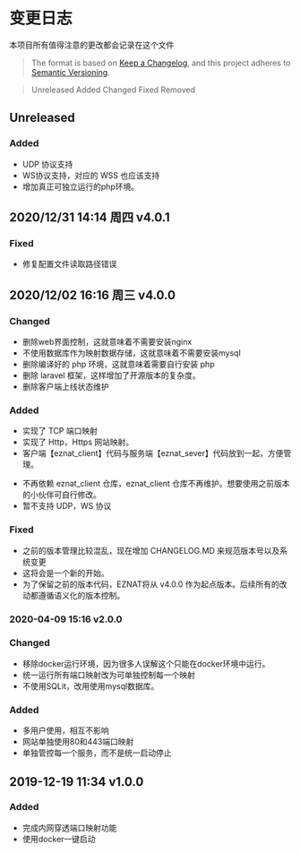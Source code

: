 # 变更日志
本项目所有值得注意的更改都会记录在这个文件
> The format is based on [Keep a Changelog](https://keepachangelog.com/en/1.0.0/),
and this project adheres to [Semantic Versioning](https://semver.org/spec/v2.0.0.html).

> Unreleased Added Changed Fixed Removed
## Unreleased
### Added
+ UDP 协议支持
+ WS协议支持，对应的 WSS 也应该支持
+ 增加真正可独立运行的php环境。

## 2020/12/31 14:14 周四 v4.0.1
### Fixed
+ 修复配置文件读取路径错误

## 2020/12/02 16:16 周三 v4.0.0
### Changed
- 删除web界面控制，这就意味着不需要安装nginx
- 不使用数据库作为映射数据存储，这就意味着不需要安装mysql
- 删除编译好的 php 环境，这就意味着需要自行安装 php
- 删除 laravel 框架，这样增加了开源版本的复杂度。
- 删除客户端上线状态维护

### Added
+ 实现了 TCP 端口映射
+ 实现了 Http，Https 网站映射。
+ 客户端【eznat_client】代码与服务端【eznat_sever】代码放到一起，方便管理。
- 不再依赖 eznat_client 仓库，eznat_client 仓库不再维护。想要使用之前版本的小伙伴可自行修改。
- 暂不支持 UDP，WS 协议

### Fixed
+ 之前的版本管理比较混乱，现在增加 CHANGELOG.MD 来规范版本号以及系统变更
+ 这将会是一个新的开始。
+ 为了保留之前的版本代码，EZNAT将从 v4.0.0 作为起点版本。后续所有的改动都遵循语义化的版本控制。


###  2020-04-09 15:16 v2.0.0 
### Changed
+ 移除docker运行环境，因为很多人误解这个只能在docker环境中运行。
+ 统一运行所有端口映射改为可单独控制每一个映射
+ 不使用SQLit，改用使用mysql数据库。

### Added
+ 多用户使用，相互不影响
+ 网站单独使用80和443端口映射
+ 单独管控每一个服务，而不是统一启动停止

##  2019-12-19 11:34  v1.0.0
### Added
+ 完成内网穿透端口映射功能
+ 使用docker一键启动
